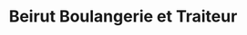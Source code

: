 ---
title: "Beirut Boulangerie et Traiteur"
url: /gatineau/beirut-boulangerie-et-traiteur/
shop: bakery
---